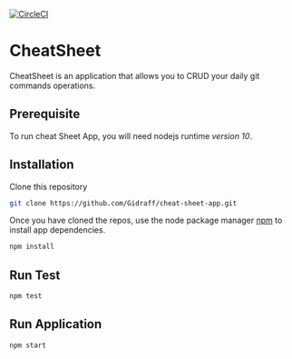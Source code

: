 [![CircleCI](https://circleci.com/gh/Gidraff/cheat-sheet-app.svg?style=svg)](https://circleci.com/gh/Gidraff/cheat-sheet-app)

# CheatSheet

CheatSheet is an application that allows you to CRUD your daily git commands operations.

## Prerequisite

To run cheat Sheet App, you will need nodejs runtime *version 10*.

## Installation

Clone this repository 

```bash
git clone https://github.com/Gidraff/cheat-sheet-app.git
```

Once you have cloned the repos, use the node package manager [npm](https://www.npmjs.com/) to install app dependencies.

```bash
npm install
```

## Run Test

```bash
npm test
```

## Run Application

```bash
npm start
```

